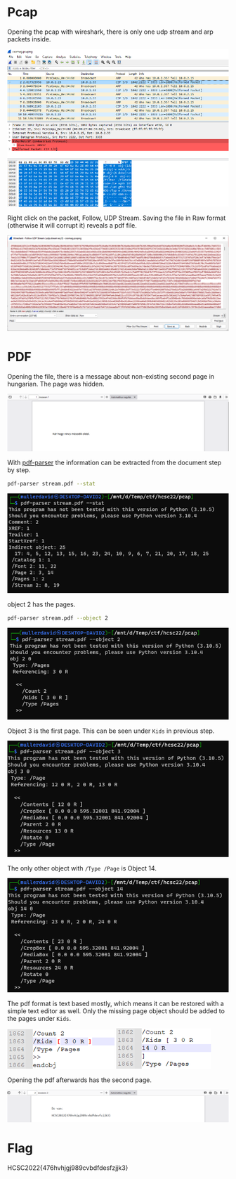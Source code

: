 # Pcap

Opening the pcap with wireshark, there is only one udp stream and arp packets inside.

![](screenshots/1.png)

Right click on the packet, Follow, UDP Stream. Saving the file in Raw format (otherwise it will corrupt it) reveals a pdf file.

![](screenshots/2.png)

# PDF

Opening the file, there is a message about non-existing second page in hungarian. The page was hidden.

![](screenshots/3.png)

With [pdf-parser](https://www.kali.org/tools/pdf-parser/) the information can be extracted from the document step by step.

```bash
pdf-parser stream.pdf --stat
```

![](screenshots/4.png)

object 2 has the pages.

```bash
pdf-parser stream.pdf --object 2
```

![](screenshots/5.png)

Object 3 is the first page. This can be seen under `Kids` in previous step.

![](screenshots/6.png)

The only other object with `/Type /Page` is Object 14.

![](screenshots/7.png)

The pdf format is text based mostly, which means it can be restored with a simple text editor as well. Only the missing page object should be added to the pages under `Kids`.

![](screenshots/8.png)
![](screenshots/9.png)

Opening the pdf afterwards has the second page.

![](screenshots/10.png)

# Flag
HCSC2022{476hvhjgj989cvbdfdesfzjjk3}
 
